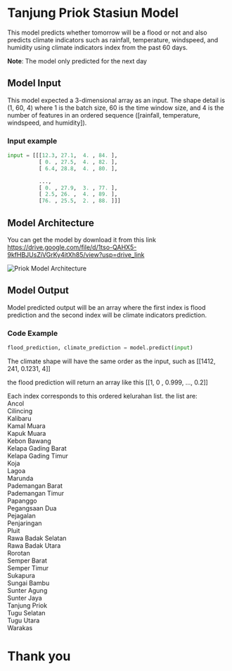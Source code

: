 # Tanjung Priok Stasiun Model
This model predicts whether tomorrow will be a flood or not and also predicts climate indicators such as rainfall, temperature, windspeed, and humidity using climate indicators index from the past 60 days. <br>

**Note**: The model only predicted for the next day

## Model Input
This model expected a 3-dimensional array as an input. The shape detail is (1, 60, 4) where 1 is the batch size, 60 is the time window size, and 4 is the number of features in an ordered sequence ([rainfall, temperature, windspeed, and humidity]). 

### Input example
```python
input = [[[12.3, 27.1,  4. , 84. ],
          [ 0. , 27.5,  4. , 82. ],
          [ 6.4, 28.8,  4. , 80. ],

          ...,
          [ 0. , 27.9,  3. , 77. ],
          [ 2.5, 26. ,  4. , 89. ],
          [76. , 25.5,  2. , 88. ]]]
```

## Model Architecture
You can get the model by download it from this link https://drive.google.com/file/d/1tso-QAHX5-9kfHBJUsZiVGrKy4itXh85/view?usp=drive_link

![Priok Model Architecture](https://github.com/Bangkit-Capstone-C241-PS310/flood-forecast/assets/134376120/298aad06-f3b5-4b20-afec-0bd949753ac7)

## Model Output
Model predicted output will be an array where the first index is flood prediction and the second index will be climate indicators prediction. 

### Code Example

```python
flood_prediction, climate_prediction = model.predict(input)
```
The climate shape will have the same order as the input, such as [[1412, 241, 0.1231, 4]]

the flood prediction will return an array like this
[[1, 0 , 0.999, ..., 0.2]]

Each index corresponds to this ordered kelurahan list. the list are: <br>
Ancol <br>
Cilincing <br>
Kalibaru <br>
Kamal Muara <br>
Kapuk Muara <br>
Kebon Bawang <br>
Kelapa Gading Barat <br>
Kelapa Gading Timur <br>
Koja <br>
Lagoa <br>
Marunda <br>
Pademangan Barat <br>
Pademangan Timur <br>
Papanggo <br>
Pegangsaan Dua <br>
Pejagalan <br>
Penjaringan <br>
Pluit <br>
Rawa Badak Selatan <br>
Rawa Badak Utara <br>
Rorotan <br>
Semper Barat <br>
Semper Timur <br>
Sukapura <br>
Sungai Bambu <br>
Sunter Agung <br>
Sunter Jaya <br>
Tanjung Priok <br>
Tugu Selatan <br>
Tugu Utara <br>
Warakas <br>

# Thank you
